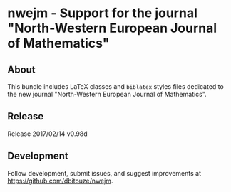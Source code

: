 nwejm - Support for the journal "North-Western European Journal of Mathematics"
===============================================================================

About
-------
This bundle includes LaTeX classes and `biblatex` styles files dedicated to the
new journal "North-Western European Journal of Mathematics".

Release
-------
Release 2017/02/14 v0.98d

Development
-----------
Follow development, submit issues, and suggest improvements at
https://github.com/dbitouze/nwejm.
